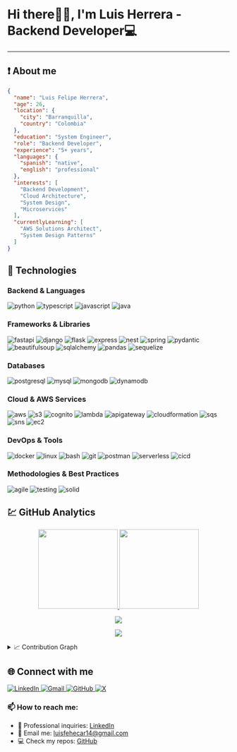 # Hi there👊🏼, I'm Luis Herrera - Backend Developer💻
___

## ❗ About me
```json
{
  "name": "Luis Felipe Herrera",
  "age": 26,
  "location": {
    "city": "Barranquilla",
    "country": "Colombia"
  },
  "education": "System Engineer",
  "role": "Backend Developer",
  "experience": "5+ years",
  "languages": {
    "spanish": "native",
    "english": "professional"
  },
  "interests": [
    "Backend Development",
    "Cloud Architecture",
    "System Design",
    "Microservices"
  ],
  "currentlyLearning": [
    "AWS Solutions Architect",
    "System Design Patterns"
  ]
}
```
[JAVASCRIPT__BADGE]: https://img.shields.io/badge/Javascript-000?style=for-the-badge&logo=javascript
[TYPESCRIPT__BADGE]: https://img.shields.io/badge/typescript-D4FAFF?style=for-the-badge&logo=typescript
[EXPRESS__BADGE]: https://img.shields.io/badge/express-005CFE?style=for-the-badge&logo=express
[VUE__BADGE]: https://img.shields.io/badge/VueJS-fff?style=for-the-badge&logo=vue
[NEST__BADGE]: https://img.shields.io/badge/nest-7026b9?style=for-the-badge&logo=nest
[GRAPHQL__BADGE]: https://img.shields.io/badge/GraphQL-e10098?style=for-the-badge&logo=graphql
[JAVA_BADGE]:https://img.shields.io/badge/java-%23ED8B00.svg?style=for-the-badge&logo=openjdk&logoColor=white
[SPRING_BADGE]: https://img.shields.io/badge/spring-%236DB33F.svg?style=for-the-badge&logo=spring&logoColor=white
[MONGO_BADGE]:https://img.shields.io/badge/MongoDB-%234ea94b.svg?style=for-the-badge&logo=mongodb&logoColor=white
[AWS_BADGE]:https://img.shields.io/badge/AWS-%23FF9900.svg?style=for-the-badge&logo=amazon-aws&logoColor=white
[NODE_BADGE]: https://img.shields.io/badge/Node.js-43853D?style=for-the-badge&logo=node.js&logoColor=white
[TYPESCRIPT_BADGE]: https://img.shields.io/badge/TypeScript-007ACC?style=for-the-badge&logo=typescript&logoColor=white
[PYTHON_BADGE]: https://img.shields.io/badge/Python-14354C?style=for-the-badge&logo=python&logoColor=white
[FASTAPI_BADGE]: https://img.shields.io/static/v1?style=for-the-badge&message=FastAPI&color=009688&logo=FastAPI&logoColor=FFFFFF&label=
[DJANGO_BADGE]: https://img.shields.io/static/v1?style=for-the-badge&message=Django&color=092E20&logo=Django&logoColor=FFFFFF&label=
[GIT_BADGE]: https://img.shields.io/static/v1?style=for-the-badge&message=Git&color=F05032&logo=Git&logoColor=FFFFFF&label=
[ORACLE_BADGE]: https://img.shields.io/static/v1?style=for-the-badge&message=Oracle&color=F80000&logo=Oracle&logoColor=FFFFFF&label=
[POSTGRESQL_BADGE]: https://img.shields.io/static/v1?style=for-the-badge&message=PostgreSQL&color=4169E1&logo=PostgreSQL&logoColor=FFFFFF&label=
[MYSQL_BADGE]: https://img.shields.io/static/v1?style=for-the-badge&message=MySQL&color=4479A1&logo=MySQL&logoColor=FFFFFF&label=
[FIREBASE_BADGE]: https://img.shields.io/static/v1?style=for-the-badge&message=Firebase&color=222222&logo=Firebase&logoColor=FFCA28&label=
[MONGODB_BADGE]: https://img.shields.io/static/v1?style=for-the-badge&message=MongoDB&color=47A248&logo=MongoDB&logoColor=FFFFFF&label=
[POSTMAN_BADGE]: https://img.shields.io/static/v1?style=for-the-badge&message=Postman&color=FF6C37&logo=Postman&logoColor=FFFFFF&label=
[PYDANTIC_BADGE]: https://img.shields.io/badge/Pydantic-E92063?style=for-the-badge&logo=pydantic&logoColor=white
[FLASK_BADGE]: https://img.shields.io/badge/Flask-000000?style=for-the-badge&logo=flask&logoColor=white
[BEAUTIFULSOUP_BADGE]: https://img.shields.io/badge/Beautiful_Soup-000000?style=for-the-badge&logo=python&logoColor=white
[SQLALCHEMY_BADGE]: https://img.shields.io/badge/SQLAlchemy-D71F00?style=for-the-badge&logo=sqlalchemy&logoColor=white
[PANDAS_BADGE]: https://img.shields.io/badge/Pandas-150458?style=for-the-badge&logo=pandas&logoColor=white
[SEQUELIZE_BADGE]: https://img.shields.io/badge/Sequelize-52B0E7?style=for-the-badge&logo=sequelize&logoColor=white
[DYNAMODB_BADGE]: https://img.shields.io/badge/DynamoDB-4053D6?style=for-the-badge&logo=amazon-dynamodb&logoColor=white
[S3_BADGE]: https://img.shields.io/badge/S3-569A31?style=for-the-badge&logo=amazon-s3&logoColor=white
[COGNITO_BADGE]: https://img.shields.io/badge/Cognito-FF9900?style=for-the-badge&logo=amazon-aws&logoColor=white
[LAMBDA_BADGE]: https://img.shields.io/badge/Lambda-FF9900?style=for-the-badge&logo=aws-lambda&logoColor=white
[APIGATEWAY_BADGE]: https://img.shields.io/badge/API_Gateway-FF9900?style=for-the-badge&logo=amazon-aws&logoColor=white
[CLOUDFORMATION_BADGE]: https://img.shields.io/badge/CloudFormation-FF9900?style=for-the-badge&logo=amazon-aws&logoColor=white
[SERVERLESS_BADGE]: https://img.shields.io/badge/Serverless-FD5750?style=for-the-badge&logo=serverless&logoColor=white
[BASH_BADGE]: https://img.shields.io/badge/Bash-4EAA25?style=for-the-badge&logo=gnu-bash&logoColor=white
[DOCKER_BADGE]: https://img.shields.io/badge/Docker-2496ED?style=for-the-badge&logo=docker&logoColor=white
[LINUX_BADGE]: https://img.shields.io/badge/Linux-FCC624?style=for-the-badge&logo=linux&logoColor=black
[SQS_BADGE]: https://img.shields.io/badge/SQS-FF9900?style=for-the-badge&logo=amazon-sqs&logoColor=white
[SNS_BADGE]: https://img.shields.io/badge/SNS-FF9900?style=for-the-badge&logo=amazon-sns&logoColor=white
[EC2_BADGE]: https://img.shields.io/badge/EC2-FF9900?style=for-the-badge&logo=amazon-ec2&logoColor=white
[CICD_BADGE]: https://img.shields.io/badge/CI/CD-2088FF?style=for-the-badge&logo=github-actions&logoColor=white
[AGILE_BADGE]: https://img.shields.io/badge/Agile-009FDA?style=for-the-badge&logo=agile&logoColor=white
[TESTING_BADGE]: https://img.shields.io/badge/Testing-14354C?style=for-the-badge&logo=testing-library&logoColor=white
[SOLID_BADGE]: https://img.shields.io/badge/SOLID-FFB13B?style=for-the-badge&logo=solid&logoColor=black

## 💾 Technologies

### Backend & Languages
![python][PYTHON_BADGE]
![typescript][TYPESCRIPT_BADGE]
![javascript][JAVASCRIPT__BADGE]
![java][JAVA_BADGE]

### Frameworks & Libraries
![fastapi][FASTAPI_BADGE]
![django][DJANGO_BADGE]
![flask][FLASK_BADGE]
![express][EXPRESS__BADGE]
![nest][NEST__BADGE]
![spring][SPRING_BADGE]
![pydantic][PYDANTIC_BADGE]
![beautifulsoup][BEAUTIFULSOUP_BADGE]
![sqlalchemy][SQLALCHEMY_BADGE]
![pandas][PANDAS_BADGE]
![sequelize][SEQUELIZE_BADGE]

### Databases
![postgresql][POSTGRESQL_BADGE]
![mysql][MYSQL_BADGE]
![mongodb][MONGODB_BADGE]
![dynamodb][DYNAMODB_BADGE]

### Cloud & AWS Services
![aws][AWS_BADGE]
![s3][S3_BADGE]
![cognito][COGNITO_BADGE]
![lambda][LAMBDA_BADGE]
![apigateway][APIGATEWAY_BADGE]
![cloudformation][CLOUDFORMATION_BADGE]
![sqs][SQS_BADGE]
![sns][SNS_BADGE]
![ec2][EC2_BADGE]

### DevOps & Tools
![docker][DOCKER_BADGE]
![linux][LINUX_BADGE]
![bash][BASH_BADGE]
![git][GIT_BADGE]
![postman][POSTMAN_BADGE]
![serverless][SERVERLESS_BADGE]
![cicd][CICD_BADGE]

### Methodologies & Best Practices
![agile][AGILE_BADGE]
![testing][TESTING_BADGE]
![solid][SOLID_BADGE]

## 💹 GitHub Analytics

<p align="center">
  <a href="https://github.com/Pipefehecar">
    <img height="180em" src="https://github-readme-stats.vercel.app/api?username=Pipefehecar&show_icons=true&theme=tokyonight&include_all_commits=true&count_private=true&hide_border=true"/>
    <img height="180em" src="https://github-readme-stats.vercel.app/api/top-langs/?username=Pipefehecar&layout=compact&langs_count=8&theme=tokyonight&hide_border=true&hide=html,css"/>
  </a>
</p>

<p align="center">
  <a href="https://github.com/Pipefehecar">
    <img src="https://github-readme-streak-stats.herokuapp.com/?user=Pipefehecar&theme=tokyonight&hide_border=true"/>
  </a>
</p>

<p align="center">
  <a href="https://github.com/Pipefehecar">
    <img src="https://github-profile-trophy.vercel.app/?username=Pipefehecar&theme=tokyonight&no-frame=true&row=1&column=7"/>
  </a>
</p>

<details>
  <summary>📈 Contribution Graph</summary>
  <br/>
  <a href="https://github.com/Pipefehecar">
    <img src="https://github-readme-activity-graph.vercel.app/graph?username=Pipefehecar&theme=tokyo-night&hide_border=true"/>
  </a>
</details>

## 🌐 Connect with me

<p align="left">
  <a href="https://www.linkedin.com/in/luis-herrera-cárdenas/" target="_blank">
    <img src="https://img.shields.io/badge/LinkedIn-0077B5?style=for-the-badge&logo=linkedin&logoColor=white" alt="LinkedIn"/>
  </a>
  <a href="mailto:luisfehecar14@gmail.com" target="_blank">
    <img src="https://img.shields.io/badge/Gmail-D14836?style=for-the-badge&logo=gmail&logoColor=white" alt="Gmail"/>
  </a>
  <a href="https://github.com/Pipefehecar" target="_blank">
    <img src="https://img.shields.io/badge/GitHub-100000?style=for-the-badge&logo=github&logoColor=white" alt="GitHub"/>
  </a>
  <a href="https://x.com/pipeherrerac" target="_blank">
    <img src="https://img.shields.io/badge/-000000?style=for-the-badge&logo=x&logoColor=white" alt="X"/>
  </a>
</p>

### 📫 How to reach me:
- 💼 Professional inquiries: [LinkedIn](https://www.linkedin.com/in/luis-herrera-cárdenas/)
- 📧 Email me: luisfehecar14@gmail.com
- 💻 Check my repos: [GitHub](https://github.com/Pipefehecar)

